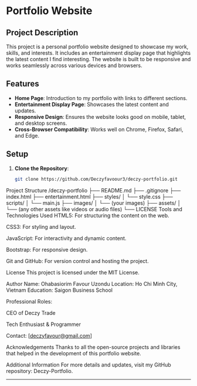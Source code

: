 # Portfolio Website

## Project Description
This project is a personal portfolio website designed to showcase my work, skills, and interests. It includes an entertainment display page that highlights the latest content I find interesting. The website is built to be responsive and works seamlessly across various devices and browsers.

## Features
- **Home Page**: Introduction to my portfolio with links to different sections.
- **Entertainment Display Page**: Showcases the latest content and updates.
- **Responsive Design**: Ensures the website looks good on mobile, tablet, and desktop screens.
- **Cross-Browser Compatibility**: Works well on Chrome, Firefox, Safari, and Edge.

## Setup
1. **Clone the Repository**:
   ```sh
   git clone https://github.com/Deczyfavoour3/deczy-portfolio.git
Project Structure
/deczy-portfolio
  ├── README.md
  ├── .gitignore
  ├── index.html
  ├── entertainment.html
  ├── styles/
  │   └── style.css
  ├── scripts/
  │   └── main.js
  ├── images/
  │   └── (your images)
  ├── assets/
  │   └── (any other assets like videos or audio files)
  └── LICENSE
Tools and Technologies Used
HTML5: For structuring the content on the web.

CSS3: For styling and layout.

JavaScript: For interactivity and dynamic content.

Bootstrap: For responsive design.

Git and GitHub: For version control and hosting the project.

License
This project is licensed under the MIT License.

Author
Name: Ohabasiorim Favour Uzondu Location: Ho Chi Minh City, Vietnam Education: Saigon Business School

Professional Roles:

CEO of Deczy Trade

Tech Enthusiast & Programmer

Contact: [deczyfavour@gmail.com]

Acknowledgements
Thanks to all the open-source projects and libraries that helped in the development of this portfolio website.

Additional Information
For more details and updates, visit my GitHub repository: Deczy-Portfolio.


---



